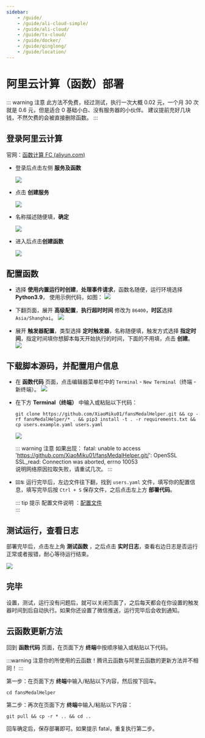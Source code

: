 ```yaml
---
sidebar:
    - /guide/
    - /guide/ali-cloud-simple/
    - /guide/ali-cloud/
    - /guide/tx-cloud/
    - /guide/docker/
    - /guide/qinglong/
    - /guide/location/
---
```


# 阿里云计算（函数）部署

::: warning 注意
此方法不免费，经过测试，执行一次大概 0.02 元，一个月 30 次就是 0.6 元，但是适合 0 基础小白、没有服务器的小伙伴。
建议提前充好几块钱，不然欠费的会被直接删除函数。
:::

## 登录阿里云计算

官网：[函数计算 FC (aliyun.com)](https://fcnext.console.aliyun.com/overview)

-   登录后点击左侧 **服务及函数**

    ![](https://s1.ax1x.com/2022/05/27/XnSfZq.md.png)

-   点击 **创建服务**

    ![](https://s1.ax1x.com/2022/05/27/XnCiVI.md.png)

-   名称描述随便填，**确定**

    ![](https://s1.ax1x.com/2022/05/27/XnC2sH.md.png)

-   进入后点击**创建函数**

    ![](https://s1.ax1x.com/2022/05/27/XnPlOH.md.png)

## 配置函数

- 选择 **使用内置运行时创建**，**处理事件请求**，函数名随便，运行环境选择 **Python3.9**， 使用示例代码，如图：
    ![](../images/ali-fc/1.png)

- 下翻页面，展开 **高级配置**，**执行超时时间** 修改为 `86400`，**时区**选择 `Asia/Shanghai`。
    ![](../images/ali-fc/2.png)

- 展开 **触发器配置**，类型选择 **定时触发器**，名称随便填，触发方式选择 **指定时间**，指定时间填你想脚本每天开始执行的时间，下面的不用填，点击 **创建**。
    ![](../images/ali-fc/3.png)

## 下载脚本源码，并配置用户信息

- 在 **函数代码** 页面，点击编辑器菜单栏中的 `Terminal` - `New Terminal`（终端 - 新终端）。
    ![](../images/ali-fc/4.png)

- 在下方 **Terminal（终端）** 中输入或粘贴以下代码：
    ```shell
    git clone https://github.com/XiaoMiku01/fansMedalHelper.git && cp -rf fansMedalHelper/* . && pip3 install -t . -r requirements.txt && cp users.example.yaml users.yaml
    ```
    ![](../images/ali-fc/5.png)

    ::: warning 注意
    如果出现：
    fatal: unable to access 'https://github.com/XiaoMiku01/fansMedalHelper.git/': OpenSSL SSL_read: Connection was aborted, errno 10053  
    说明网络原因拉取失败，请重试几次。
    :::

- `回车` 运行完毕后，左边文件往下翻，找到 `users.yaml` 文件，填写你的配置信息，填写完毕后按 `Ctrl + S` 保存文件，之后点击左上方 **部署代码**。

    ::: tip 提示
    配置文件说明 ：[配置文件](./#配置文件说明-users-yaml)  
    :::

## 测试运行，查看日志

部署完毕后，点击左上角 **测试函数** ，之后点击 **实时日志**，查看右边日志是否运行正常或者报错，耐心等待运行结束。

![](../images/ali-fc/6.png)

## 完毕

设置，测试，运行没有问题后，就可以关闭页面了，之后每天都会在你设置的触发器时间到后自动执行。如果你还设置了微信推送，运行完毕后会收到通知。

## 云函数更新方法

回到 **函数代码** 页面，在页面下方 **终端**中按顺序输入或粘贴以下代码。

:::warning
注意你的所使用的云函数！腾讯云函数与阿里云函数的更新方法并不相同！
:::

第一步：在页面下方 **终端**中输入/粘贴以下内容，然后按下回车。

```shell
cd fansMedalHelper
```

第二步：再次在页面下方 **终端**中输入/粘贴以下内容：

```shell
git pull && cp -r * .. && cd ..
```

回车确定后，保存部署即可。如果提示 fatal，重复执行第二步。
